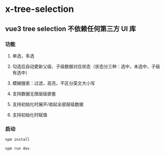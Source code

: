 # x-tree-selection

## vue3 tree selection 不依赖任何第三方 UI 库

### 功能

1. 单选，多选

2. 勾选后自动更新父级、子级数据对应状态（状态分三种：选中，未选中，子级有选中）

3. 模糊搜索：过滤，高亮，不区分英文大小写

4. 支持数据无限层级嵌套

5. 支持初始化时展开/收起全部层级数据

6. 支持初始化时赋值

### 启动

```sh
npm install
```

```sh
npm run dev
```
